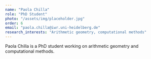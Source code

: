 ```yaml
---
name: "Paola Chilla"
role: "PhD Student"
photo: "/assets/img/placeholder.jpg"
order: 6
email: "paola.chilla@iwr.uni-heidelberg.de"
research_interests: "Arithmetic geometry, computational methods"
---
```


Paola Chilla is a PhD student working on arithmetic geometry and computational methods. 